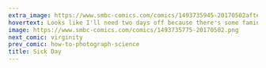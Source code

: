 ```yaml
---
extra_image: https://www.smbc-comics.com/comics/1493735945-20170502after.png
hovertext: Looks like I'll need two days off because there's some famine in here too.
image: https://www.smbc-comics.com/comics/1493735775-20170502.png
next_comic: virginity
prev_comic: how-to-photograph-science
title: Sick Day
---
```


